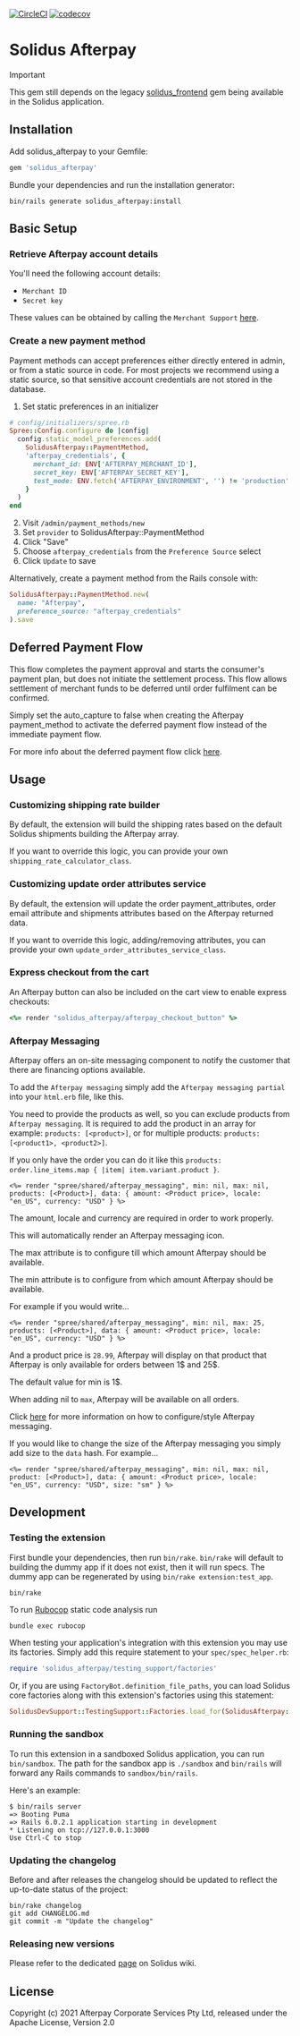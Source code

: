 [![CircleCI](https://circleci.com/gh/nebulab/solidus_afterpay.svg?style=shield)](https://circleci.com/gh/nebulab/solidus_afterpay)
[![codecov](https://codecov.io/gh/nebulab/solidus_afterpay/branch/main/graph/badge.svg)](https://codecov.io/gh/solidusio/solidus_afterpay)
# Solidus Afterpay

<!-- Explain what your extension does. -->
> [!IMPORTANT] 
> This gem still depends on the legacy [solidus_frontend](https://github.com/solidusio/solidus_frontend) gem being available in the Solidus application.

## Installation

Add solidus_afterpay to your Gemfile:

```ruby
gem 'solidus_afterpay'
```

Bundle your dependencies and run the installation generator:

```shell
bin/rails generate solidus_afterpay:install
```

## Basic Setup

### Retrieve Afterpay account details

You'll need the following account details:

- `Merchant ID`
- `Secret key`

These values can be obtained by calling the `Merchant Support` [here](https://developers.afterpay.com/afterpay-online/docs/merchant-support).

### Create a new payment method

Payment methods can accept preferences either directly entered in admin, or from a static source in code. For most projects we recommend using a static source, so that sensitive account credentials are not stored in the database.

1. Set static preferences in an initializer

```ruby
# config/initializers/spree.rb
Spree::Config.configure do |config|
  config.static_model_preferences.add(
    SolidusAfterpay::PaymentMethod,
    'afterpay_credentials', {
      merchant_id: ENV['AFTERPAY_MERCHANT_ID'],
      secret_key: ENV['AFTERPAY_SECRET_KEY'],
      test_mode: ENV.fetch('AFTERPAY_ENVIRONMENT', '') != 'production'
    }
  )
end
```

2. Visit `/admin/payment_methods/new`
3. Set `provider` to SolidusAfterpay::PaymentMethod
4. Click "Save"
5. Choose `afterpay_credentials` from the `Preference Source` select
6. Click `Update` to save

Alternatively, create a payment method from the Rails console with:

```ruby
SolidusAfterpay::PaymentMethod.new(
  name: "Afterpay",
  preference_source: "afterpay_credentials"
).save
```

## Deferred Payment Flow

This flow completes the payment approval and starts the consumer's payment plan, but does not initiate the settlement process. This flow allows settlement of merchant funds to be deferred until order fulfilment can be confirmed.

Simply set the auto_capture to false when creating the Afterpay payment_method to activate the deferred payment flow instead of the immediate payment flow.

For more info about the deferred payment flow click [here](https://developers.afterpay.com/afterpay-online/reference#deferred-payment-flow).

## Usage

### Customizing shipping rate builder

By default, the extension will build the shipping rates based on the default Solidus shipments building the Afterpay array.

If you want to override this logic, you can provide your own `shipping_rate_calculator_class`.

### Customizing update order attributes service

By default, the extension will update the order payment_attributes, order email attribute and shipments attributes based on the Afterpay returned data.

If you want to override this logic, adding/removing attributes, you can provide your own `update_order_attributes_service_class`.

### Express checkout from the cart

An Afterpay button can also be included on the cart view to enable express checkouts:

```ruby
<%= render "solidus_afterpay/afterpay_checkout_button" %>
```

### Afterpay Messaging

Afterpay offers an on-site messaging component to notify the customer that there are financing options available.

To add the `Afterpay messaging` simply add the `Afterpay messaging partial` into your `html.erb` file, like this.

You need to provide the products as well, so you can exclude products from `Afterpay messaging`. It is required to
add the product in an array for example: `products: [<product>]`, or for multiple products: `products: [<product1>, <product2>]`.

If you only have the order you can do it like this `products: order.line_items.map { |item| item.variant.product }`.

```erb
<%= render "spree/shared/afterpay_messaging", min: nil, max: nil, products: [<Product>], data: { amount: <Product price>, locale: "en_US", currency: "USD" } %>
```

The amount, locale and currency are required in order to work properly.

This will automatically render an Afterpay messaging icon.

The max attribute is to configure till which amount Afterpay should be available.

The min attribute is to configure from which amount Afterpay should be available.

For example if you would write...

```erb
<%= render "spree/shared/afterpay_messaging", min: nil, max: 25, products: [<Product>], data: { amount: <Product price>, locale: "en_US", currency: "USD" } %>
```

And a product price is `28.99`, Afterpay will display on that product that Afterpay is only available for orders between 1$ and 25$.

The default value for min is 1$.

When adding nil to `max`, Afterpay will be available on all orders.

Click [here](https://developers.afterpay.com/afterpay-online/docs/advanced-usage) for more information on how to configure/style Afterpay messaging.

If you would like to change the size of the Afterpay messaging you simply add size to the `data` hash. For example...

```erb
<%= render "spree/shared/afterpay_messaging", min: nil, max: nil, product: [<Product>], data: { amount: <Product price>, locale: "en_US", currency: "USD", size: "sm" } %>
```

## Development

### Testing the extension

First bundle your dependencies, then run `bin/rake`. `bin/rake` will default to building the dummy
app if it does not exist, then it will run specs. The dummy app can be regenerated by using
`bin/rake extension:test_app`.

```shell
bin/rake
```

To run [Rubocop](https://github.com/bbatsov/rubocop) static code analysis run

```shell
bundle exec rubocop
```

When testing your application's integration with this extension you may use its factories.
Simply add this require statement to your `spec/spec_helper.rb`:

```ruby
require 'solidus_afterpay/testing_support/factories'
```

Or, if you are using `FactoryBot.definition_file_paths`, you can load Solidus core
factories along with this extension's factories using this statement:

```ruby
SolidusDevSupport::TestingSupport::Factories.load_for(SolidusAfterpay::Engine)
```

### Running the sandbox

To run this extension in a sandboxed Solidus application, you can run `bin/sandbox`. The path for
the sandbox app is `./sandbox` and `bin/rails` will forward any Rails commands to
`sandbox/bin/rails`.

Here's an example:

```
$ bin/rails server
=> Booting Puma
=> Rails 6.0.2.1 application starting in development
* Listening on tcp://127.0.0.1:3000
Use Ctrl-C to stop
```

### Updating the changelog

Before and after releases the changelog should be updated to reflect the up-to-date status of
the project:

```shell
bin/rake changelog
git add CHANGELOG.md
git commit -m "Update the changelog"
```

### Releasing new versions

Please refer to the dedicated [page](https://github.com/solidusio/solidus/wiki/How-to-release-extensions) on Solidus wiki.

## License

Copyright (c) 2021 Afterpay Corporate Services Pty Ltd, released under the Apache License, Version 2.0
